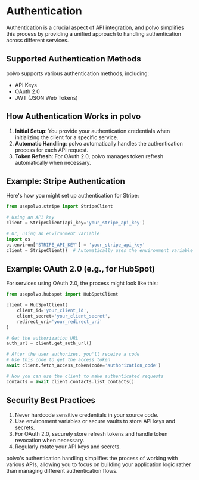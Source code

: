# Authentication

Authentication is a crucial aspect of API integration, and polvo simplifies this process by providing a unified approach to handling authentication across different services.

## Supported Authentication Methods

polvo supports various authentication methods, including:

- API Keys
- OAuth 2.0
- JWT (JSON Web Tokens)

## How Authentication Works in polvo

1. **Initial Setup**: You provide your authentication credentials when initializing the client for a specific service.
2. **Automatic Handling**: polvo automatically handles the authentication process for each API request.
3. **Token Refresh**: For OAuth 2.0, polvo manages token refresh automatically when necessary.

## Example: Stripe Authentication

Here's how you might set up authentication for Stripe:

```python
from usepolvo.stripe import StripeClient

# Using an API key
client = StripeClient(api_key='your_stripe_api_key')

# Or, using an environment variable
import os
os.environ['STRIPE_API_KEY'] = 'your_stripe_api_key'
client = StripeClient()  # Automatically uses the environment variable
```

## Example: OAuth 2.0 (e.g., for HubSpot)

For services using OAuth 2.0, the process might look like this:

```python
from usepolvo.hubspot import HubSpotClient

client = HubSpotClient(
    client_id='your_client_id',
    client_secret='your_client_secret',
    redirect_uri='your_redirect_uri'
)

# Get the authorization URL
auth_url = client.get_auth_url()

# After the user authorizes, you'll receive a code
# Use this code to get the access token
await client.fetch_access_token(code='authorization_code')

# Now you can use the client to make authenticated requests
contacts = await client.contacts.list_contacts()
```

## Security Best Practices

1. Never hardcode sensitive credentials in your source code.
2. Use environment variables or secure vaults to store API keys and secrets.
3. For OAuth 2.0, securely store refresh tokens and handle token revocation when necessary.
4. Regularly rotate your API keys and secrets.

polvo's authentication handling simplifies the process of working with various APIs, allowing you to focus on building your application logic rather than managing different authentication flows.